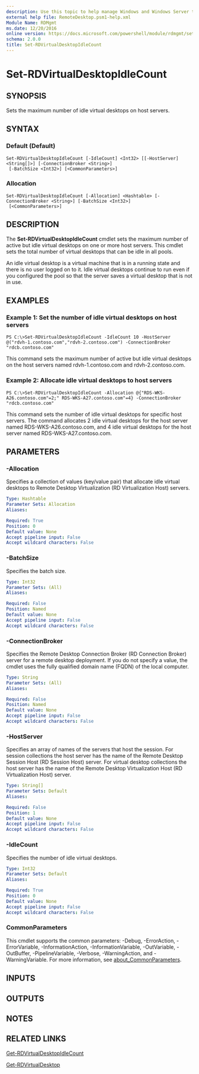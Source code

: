 ```yaml
---
description: Use this topic to help manage Windows and Windows Server technologies with Windows PowerShell.
external help file: RemoteDesktop.psm1-help.xml
Module Name: RDMgmt
ms.date: 12/20/2016
online version: https://docs.microsoft.com/powershell/module/rdmgmt/set-rdvirtualdesktopidlecount?view=windowsserver2022-ps&wt.mc_id=ps-gethelp
schema: 2.0.0
title: Set-RDVirtualDesktopIdleCount
---
```


# Set-RDVirtualDesktopIdleCount

## SYNOPSIS
Sets the maximum number of idle virtual desktops on host servers.

## SYNTAX

### Default (Default)
```
Set-RDVirtualDesktopIdleCount [-IdleCount] <Int32> [[-HostServer] <String[]>] [-ConnectionBroker <String>]
 [-BatchSize <Int32>] [<CommonParameters>]
```

### Allocation
```
Set-RDVirtualDesktopIdleCount [-Allocation] <Hashtable> [-ConnectionBroker <String>] [-BatchSize <Int32>]
 [<CommonParameters>]
```

## DESCRIPTION
The **Set-RDVirtualDesktopIdleCount** cmdlet sets the maximum number of active but idle virtual desktops on one or more host servers.
This cmdlet sets the total number of virtual desktops that can be idle in all pools.

An idle virtual desktop is a virtual machine that is in a running state and there is no user logged on to it.
Idle virtual desktops continue to run even if you configured the pool so that the server saves a virtual desktop that is not in use.

## EXAMPLES

### Example 1: Set the number of idle virtual desktops on host servers
```
PS C:\>Set-RDVirtualDesktopIdleCount -IdleCount 10 -HostServer @("rdvh-1.contoso.com","rdvh-2.contoso.com") -ConnectionBroker "rdcb.contoso.com"
```

This command sets the maximum number of active but idle virtual desktops on the host servers named rdvh-1.contoso.com and rdvh-2.contoso.com.

### Example 2: Allocate idle virtual desktops to host servers
```
PS C:\>Set-RDVirtualDesktopIdleCount -Allocation @{"RDS-WKS-A26.contoso.com"=2;" RDS-WKS-A27.contoso.com"=4} -ConnectionBroker "rdcb.contoso.com"
```

This command sets the number of idle virtual desktops for specific host servers.
The command allocates 2 idle virtual desktops for the host server named RDS-WKS-A26.contoso.com, and 4 idle virtual desktops for the host server named RDS-WKS-A27.contoso.com.

## PARAMETERS

### -Allocation
Specifies a collection of values (key/value pair) that allocate idle virtual desktops to Remote Desktop Virtualization (RD Virtualization Host) servers.

```yaml
Type: Hashtable
Parameter Sets: Allocation
Aliases:

Required: True
Position: 0
Default value: None
Accept pipeline input: False
Accept wildcard characters: False
```

### -BatchSize
Specifies the batch size.

```yaml
Type: Int32
Parameter Sets: (All)
Aliases:

Required: False
Position: Named
Default value: None
Accept pipeline input: False
Accept wildcard characters: False
```

### -ConnectionBroker
Specifies the Remote Desktop Connection Broker (RD Connection Broker) server for a remote desktop deployment.
If you do not specify a value, the cmdlet uses the fully qualified domain name (FQDN) of the local computer.

```yaml
Type: String
Parameter Sets: (All)
Aliases:

Required: False
Position: Named
Default value: None
Accept pipeline input: False
Accept wildcard characters: False
```

### -HostServer
Specifies an array of names of the servers that host the session.
For session collections the host server has the name of the Remote Desktop Session Host (RD Session Host) server.
For virtual desktop collections the host server has the name of the Remote Desktop Virtualization Host (RD Virtualization Host) server.

```yaml
Type: String[]
Parameter Sets: Default
Aliases:

Required: False
Position: 1
Default value: None
Accept pipeline input: False
Accept wildcard characters: False
```

### -IdleCount
Specifies the number of idle virtual desktops.

```yaml
Type: Int32
Parameter Sets: Default
Aliases:

Required: True
Position: 0
Default value: None
Accept pipeline input: False
Accept wildcard characters: False
```

### CommonParameters
This cmdlet supports the common parameters: -Debug, -ErrorAction, -ErrorVariable, -InformationAction, -InformationVariable, -OutVariable, -OutBuffer, -PipelineVariable, -Verbose, -WarningAction, and -WarningVariable. For more information, see [about_CommonParameters](https://go.microsoft.com/fwlink/?LinkID=113216).

## INPUTS

## OUTPUTS

## NOTES

## RELATED LINKS

[Get-RDVirtualDesktopIdleCount](./Get-RDVirtualDesktopIdleCount.md)

[Get-RDVirtualDesktop](./Get-RDVirtualDesktop.md)

